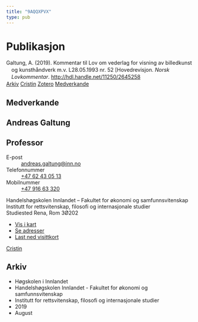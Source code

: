 ```yaml
---
title: "9AQQXPVX"
type: pub
---
```

<h1>Publikasjon</h1>
<article id="csl-bib-container-9AQQXPVX" class="csl-bib-container">
  <div class="csl-bib-body" style="line-height: 1.35; padding-left: 1em; text-indent:-1em;">
  <div class="csl-entry">Galtung, A. (2019). Kommentar til Lov om vederlag for visning av billedkunst og kunsth&#xE5;ndverk m.v. L28.05.1993 nr. 52 [Hovedrevisjon. <i>Norsk Lovkommentar</i>. <a href="http://hdl.handle.net/11250/2645258">http://hdl.handle.net/11250/2645258</a></div>
</div>
  <div class="csl-bib-buttons">
    <a href="#taxonomy-article-9AQQXPVX" class="csl-bib-button">Arkiv</a>
    <a href alt="Cristin URL" class="csl-bib-button">Cristin</a>
    <a href alt="Zotero URL" class="csl-bib-button">Zotero</a>
    <a href="#contributors-article-9AQQXPVX" class="csl-bib-button">Medverkande</a>
  </div>
  <div id="csl-bib-meta-container-9AQQXPVX"></div>
</article>
<div id="csl-bib-meta-9AQQXPVX" class="csl-bib-meta">
  <article id="contributors-article-9AQQXPVX" class="contributors-article">
    <h1>Medverkande</h1>
    <div class="personas">
<div class="vrtx-hinn-person-card">
<div class="photo">
<i class="lar la-user-circle missing-person"></i>
</div>
<div class="info">
<hgroup><h1>Andreas Galtung</h1>
<h2>Professor</h2>
</hgroup><dl>
<dt>E-post</dt>
<dd>
<a href="mailto:andreas.galtung@inn.no">andreas.galtung@inn.no</a>
</dd>
<dt>Telefonnummer</dt>
<dd><a href="tel:+4762430513">
+47 62 43 05 13
</a></dd>
<dt>Mobilnummer</dt>
<dd><a href="tel:+4791663320">
+47 916 63 320
</a></dd>
</dl>
<p>
Handelshøgskolen Innlandet – Fakultet for økonomi og samfunnsvitenskap<br>
Institutt for rettsvitenskap, filosofi og internasjonale studier<br>
Studiested Rena,
Rom 3Ø202
</p>
<ul class="vrtx-hinn-links">
<li><a href="https://www.google.com/maps?q=61.13620,11.37454">Vis i kart</a></li>
<li><a href="https://www.inn.no/finn-en-ansatt/andreas-galtung.html#vrtx-hinn-addresses">Se adresser</a></li>
<li><a href="https://www.inn.no/finn-en-ansatt/andreas-galtung.html?vrtx=vcf">Last ned visittkort</a></li>
</ul>
</div>
</div>
<a href="https://app.cristin.no/persons/show.jsf?id=306647" alt="Cristin URL" class="personas-cristin">Cristin</a>
</div>
  </article>
  <article id="taxonomy-article-9AQQXPVX" class="taxonomy-article">
    <h1>Arkiv</h1>
    <ul>
      <li>Høgskolen i Innlandet</li>
      <li>Handelshøgskolen Innlandet - Fakultet for økonomi og samfunnsvitenskap</li>
      <li>Institutt for rettsvitenskap, filosofi og internasjonale studier</li>
      <li>2019</li>
      <li>August</li>
    </ul>
  </article>
</div>
